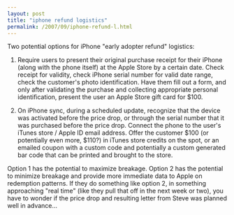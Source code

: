 ```yaml
---
layout: post
title: "iphone refund logistics"
permalink: /2007/09/iphone-refund-l.html
---
```


<p>Two potential options for iPhone "early adopter refund" logistics:</p>

<ol>
<li><p>Require users to present their original purchase receipt for their iPhone (along with the phone itself) at the Apple Store by a certain date. Check receipt for validity, check iPhone serial number for valid date range, check the customer's photo identification.  Have them fill out a form, and only after validating the purchase and collecting appropriate personal identification, present the user an Apple Store gift card for $100.</p></li>
<li><p>On iPhone sync, during a scheduled update, recognize that the device was activated before the price drop, or through the serial number that it was purchased before the price drop.  Connect the phone to the user's iTunes store / Apple ID email address.  Offer the customer $100 (or potentially even more, $110?) in iTunes store credits on the spot, or an emailed coupon with a custom code and potentially a custom generated bar code that can be printed and brought to the store.</p></li>
</ol>

<p>Option 1 has the potential to maximize breakage.  Option 2 has the potential to minimize breakage and provide more immediate data to Apple on redemption patterns.  If they do something like option 2, in something approaching "real time" (like they pull that off in the next week or two), you have to wonder if the price drop and resulting letter from Steve was planned well in advance...</p>



